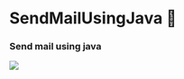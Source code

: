 # SendMailUsingJava :email:
### Send mail using java
<img src = "https://github.com/shubhDeveloper/Programming_Ic_Code/blob/master/Gif/download%20(5).gif?raw=true">
